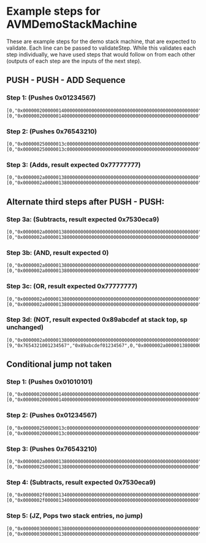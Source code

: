 # Example steps for AVMDemoStackMachine

These are example steps for the demo stack machine, that are expected to validate. Each line can be passed to validateStep. While this validates each step individually, we have used steps that would follow on from each other (outputs of each step are the inputs of the next step).

## PUSH - PUSH - ADD Sequence

### Step 1: (Pushes 0x01234567)

```
[0,"0x0000002000000140000000000000000000000000000000000000000000000000",1,"0x0101234567017654321005000000000000000000000000000000000000000000"],[0,"0x0000002000000140000000000000000000000000000000000000000000000000","0x000000200000013c000000000000000000000000000000000000000000000000",9,0,"0x01234567",0,"0x000000200000013c000000000000000000000000000000000000000000000000","0x000000250000013c000000000000000000000000000000000000000000000000"]
```

### Step 2: (Pushes 0x76543210)

```
[0,"0x000000250000013c000000000000000000000000000000000000000000000000",1,"0x0101234567017654321005000000000000000000000000000000000000000000"],[0,"0x000000250000013c000000000000000000000000000000000000000000000000","0x0000002500000138000000000000000000000000000000000000000000000000",9,"0x01234567","0x7654321001234567",0,"0x0000002500000138000000000000000000000000000000000000000000000000","0x0000002a00000138000000000000000000000000000000000000000000000000"]
```

### Step 3: (Adds, result expected 0x77777777)

```
[0,"0x0000002a00000138000000000000000000000000000000000000000000000000",1,"0x0101234567017654321005000000000000000000000000000000000000000000",9,"0x7654321001234567"],[0,"0x0000002a00000138000000000000000000000000000000000000000000000000","0x0000002a0000013c000000000000000000000000000000000000000000000000",9,"0x7654321001234567","0x7654321077777777",0,"0x0000002a0000013c000000000000000000000000000000000000000000000000","0x0000002b0000013c000000000000000000000000000000000000000000000000"]
```

## Alternate third steps after PUSH - PUSH:

### Step 3a: (Subtracts, result expected 0x7530eca9)

```
[0,"0x0000002a00000138000000000000000000000000000000000000000000000000",1,"0x0101234567017654321006000000000000000000000000000000000000000000",9,"0x7654321001234567"],[0,"0x0000002a00000138000000000000000000000000000000000000000000000000","0x0000002a0000013c000000000000000000000000000000000000000000000000",9,"0x7654321001234567","0x765432107530eca9",0,"0x0000002a0000013c000000000000000000000000000000000000000000000000","0x0000002b0000013c000000000000000000000000000000000000000000000000"]
```

### Step 3b: (AND, result expected 0)

```
[0,"0x0000002a00000138000000000000000000000000000000000000000000000000",1,"0x0101234567017654321007000000000000000000000000000000000000000000",9,"0x7654321001234567"],[0,"0x0000002a00000138000000000000000000000000000000000000000000000000","0x0000002a0000013c000000000000000000000000000000000000000000000000",9,"0x7654321001234567","0x7654321000000000",0,"0x0000002a0000013c000000000000000000000000000000000000000000000000","0x0000002b0000013c000000000000000000000000000000000000000000000000"]
```

### Step 3c: (OR, result expected 0x77777777)

```
[0,"0x0000002a00000138000000000000000000000000000000000000000000000000",1,"0x0101234567017654321008000000000000000000000000000000000000000000",9,"0x7654321001234567"],[0,"0x0000002a00000138000000000000000000000000000000000000000000000000","0x0000002a0000013c000000000000000000000000000000000000000000000000",9,"0x7654321001234567","0x7654321077777777",0,"0x0000002a0000013c000000000000000000000000000000000000000000000000","0x0000002b0000013c000000000000000000000000000000000000000000000000"]
```

### Step 3d: (NOT, result expected 0x89abcdef at stack top, sp unchanged)

```
[0,"0x0000002a00000138000000000000000000000000000000000000000000000000",1,"0x0101234567017654321009000000000000000000000000000000000000000000",9,"0x7654321001234567"],[9,"0x7654321001234567","0x89abcdef01234567",0,"0x0000002a00000138000000000000000000000000000000000000000000000000","0x0000002b00000138000000000000000000000000000000000000000000000000"]
```

## Conditional jump not taken


### Step 1: (Pushes 0x01010101)

```
[0,"0x0000002000000140000000000000000000000000000000000000000000000000",1,"0x010101010101012345670176543210060a000000000000000000000000000000"],[0,"0x0000002000000140000000000000000000000000000000000000000000000000","0x000000200000013c000000000000000000000000000000000000000000000000",9,0,"0x01010101",0,"0x000000200000013c000000000000000000000000000000000000000000000000","0x000000250000013c000000000000000000000000000000000000000000000000"]
```

### Step 2: (Pushes 0x01234567)

```
[0,"0x000000250000013c000000000000000000000000000000000000000000000000",1,"0x010101010101012345670176543210060a000000000000000000000000000000"],[0,"0x000000200000013c000000000000000000000000000000000000000000000000","0x0000002000000138000000000000000000000000000000000000000000000000",9,"0x01010101","0x0123456701010101",0,"0x0000002500000138000000000000000000000000000000000000000000000000","0x0000002a00000138000000000000000000000000000000000000000000000000"]
```

### Step 3: (Pushes 0x76543210)

```
[0,"0x0000002a00000138000000000000000000000000000000000000000000000000",1,"0x010101010101012345670176543210060a000000000000000000000000000000"],[0,"0x0000002500000138000000000000000000000000000000000000000000000000","0x0000002500000134000000000000000000000000000000000000000000000000",9,"0x0123456701010101","0x765432100123456701010101",0,"0x0000002a00000134000000000000000000000000000000000000000000000000","0x0000002f00000134000000000000000000000000000000000000000000000000"]
```

### Step 4: (Subtracts, result expected 0x7530eca9)

```
[0,"0x0000002f00000134000000000000000000000000000000000000000000000000",1,"0x010101010101012345670176543210060a000000000000000000000000000000",9,"0x765432100123456701010101"],[0,"0x0000002f00000134000000000000000000000000000000000000000000000000","0x0000002f00000138000000000000000000000000000000000000000000000000",9,"0x765432100123456701010101","0x765432107530eca901010101",0,"0x0000002f00000138000000000000000000000000000000000000000000000000","0x0000003000000138000000000000000000000000000000000000000000000000"]
```

### Step 5: (JZ, Pops two stack entries, no jump)

```
[0,"0x0000003000000138000000000000000000000000000000000000000000000000",1,"0x010101010101012345670176543210060a000000000000000000000000000000",9,"0x765432107530eca901010101"],[0,"0x0000003000000138000000000000000000000000000000000000000000000000","0x0000003000000140000000000000000000000000000000000000000000000000",0,"0x0000003000000140000000000000000000000000000000000000000000000000","0x0000003100000140000000000000000000000000000000000000000000000000"]
```
